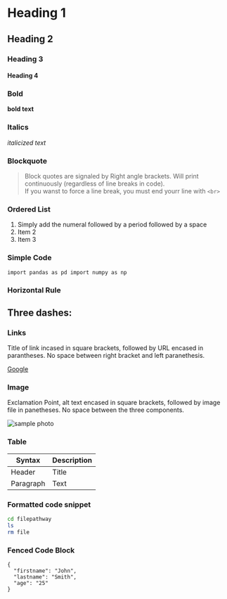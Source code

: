 # Heading 1
## Heading 2
### Heading 3
#### Heading 4

### Bold

**bold text**

### Italics

*italicized text*

### Blockquote

> Block quotes are signaled by
> Right angle brackets. Will print continuously
> (regardless of line breaks in code). <br>
> If you wanst to force a line break, you must end yourr line with 
> `<br>
> `

### Ordered List

1. Simply add the numeral followed by a period followed by a space
2. Item 2
3. Item 3

### Simple Code

`import pandas as pd
import numpy as np
`
### Horizontal Rule

Three dashes:
---

### Links

Title of link incased in square brackets, followed by URL encased in parantheses.
No space between right bracket and left paranethesis.

[Google](www.google.com)

### Image

Exclamation Point, alt text encased in square brackets, followed by image file in panetheses.
No space between the three components.

![sample photo](sample_image.jpg)




### Table

| Syntax | Description |
| ----------- | ----------- |
| Header | Title |
| Paragraph | Text |




### Formatted code snippet

```sh
cd filepathway
ls
rm file
```

### Fenced Code Block

``` 
{
  "firstname": "John",
  "lastname": "Smith",
  "age": "25"
}
```
  
